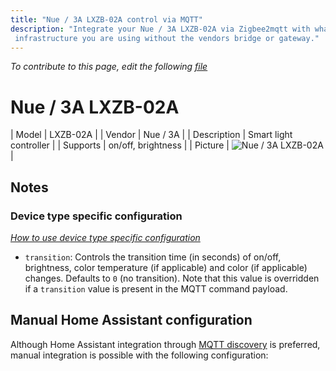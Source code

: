 ```yaml
---
title: "Nue / 3A LXZB-02A control via MQTT"
description: "Integrate your Nue / 3A LXZB-02A via Zigbee2mqtt with whatever smart home
 infrastructure you are using without the vendors bridge or gateway."
---
```


*To contribute to this page, edit the following
[file](https://github.com/Koenkk/zigbee2mqtt.io/blob/master/docs/devices/LXZB-02A.md)*

# Nue / 3A LXZB-02A

| Model | LXZB-02A  |
| Vendor  | Nue / 3A  |
| Description | Smart light controller |
| Supports | on/off, brightness |
| Picture | ![Nue / 3A LXZB-02A](./assets/devices/LXZB-02A.jpg) |

## Notes


### Device type specific configuration
*[How to use device type specific configuration](../information/configuration.md)*


* `transition`: Controls the transition time (in seconds) of on/off, brightness,
color temperature (if applicable) and color (if applicable) changes. Defaults to `0` (no transition).
Note that this value is overridden if a `transition` value is present in the MQTT command payload.


## Manual Home Assistant configuration
Although Home Assistant integration through [MQTT discovery](../integration/home_assistant) is preferred,
manual integration is possible with the following configuration:
